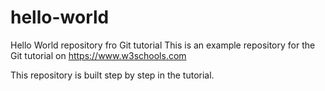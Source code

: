 # hello-world
Hello World repository fro Git tutorial
This is an example repository for the Git tutorial on https://www.w3schools.com

This repository is built step by step in the tutorial.
